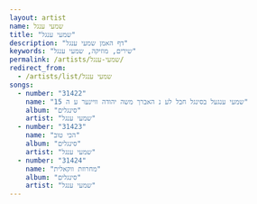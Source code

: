 ```yaml
---
layout: artist
name: שמעי ענגל
title: "שמעי ענגל"
description: "דף האמן שמעי ענגל"
keywords: "שירים, מוזיקה, שמעי ענגל"
permalink: /artists/שמעי-ענגל/
redirect_from:
  - /artists/list/שמעי ענגל
songs:
  - number: "31422"
    name: "15 שמעי ענגעל בסינגל חבל לע נ האברך משה יהודה וויינער ע ה"
    album: "סינגלים"
    artist: "שמעי ענגל"
  - number: "31423"
    name: "הכי טוב"
    album: "סינגלים"
    artist: "שמעי ענגל"
  - number: "31424"
    name: "מחרוזת ווקאלית"
    album: "סינגלים"
    artist: "שמעי ענגל"
---
```

